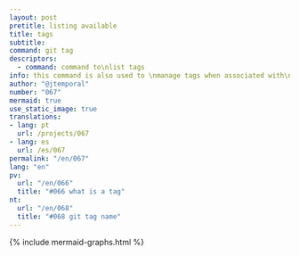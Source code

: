 ```yaml
---
layout: post
pretitle: listing available
title: tags
subtitle:
command: git tag
descriptors:
  - command: command to\nlist tags
info: this command is also used to \nmanage tags when associated with\nother commands and options
author: "@jtemporal"
number: "067"
mermaid: true
use_static_image: true
translations:
- lang: pt
  url: /projects/067
- lang: es
  url: /es/067
permalink: "/en/067"
lang: "en"
pv:
  url: "/en/066"
  title: "#066 what is a tag"
nt:
  url: "/en/068"
  title: "#068 git tag name"
---
```


{% include mermaid-graphs.html %}
